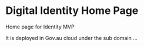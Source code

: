# Digital Identity Home Page

Home page for Identity MVP

It is deployed in Gov.au cloud under the sub domain ...

